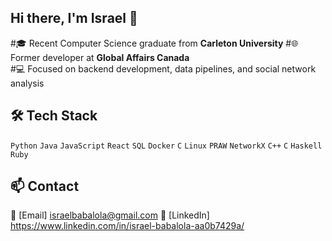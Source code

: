 ## Hi there, I'm Israel 👋

#🎓 Recent Computer Science graduate from **Carleton University** 
#🌐 Former developer at **Global Affairs Canada**  
#💻 Focused on backend development, data pipelines, and social network analysis

## 🛠️ Tech Stack
`Python` `Java` `JavaScript` `React` `SQL` `Docker` `C` `Linux` `PRAW` `NetworkX` `C++` `C` `Haskell` `Ruby`

## 📫 Contact
📧 [Email] israelbabalola@gmail.com
🔗 [LinkedIn] https://www.linkedin.com/in/israel-babalola-aa0b7429a/ 
<!--
**IsraelBabalola/IsraelBabalola** is a ✨ _special_ ✨ repository because its `README.md` (this file) appears on your GitHub profile.

Here are some ideas to get you started:

- 🔭 I’m currently working on ...
- 🌱 I’m currently learning ...
- 👯 I’m looking to collaborate on ...
- 🤔 I’m looking for help with ...
- 💬 Ask me about ...
- 📫 How to reach me: ...
- 😄 Pronouns: ...
- ⚡ Fun fact: ...
-->
